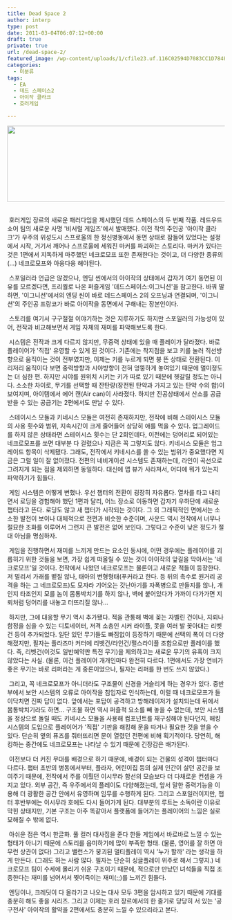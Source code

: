 ```yaml
---
title: Dead Space 2
author: interp
type: post
date: 2011-03-04T06:07:12+00:00
draft: true
private: true
url: /dead-space-2/
featured_image: /wp-content/uploads/1/cfile23.uf.116C02594D7083CC1D784F.jpg
categories:
  - 미분류
tags:
  - EA
  - 데드 스페이스2
  - 아이작 클라크
  - 호러게임

---
```


  <p style="text-align: center;">
    <img src="http://interp.iwinv.net/wp-content/uploads/1/cfile23.uf.116C02594D7083CC1D784F.jpg" class="aligncenter" width="540" height="176" filename="cfile23.uf.116C02594D7083CC1D784F.jpg" filemime="image/jpeg" />
  </p>



  <br />&nbsp;호러게임 장르의 새로운 패러다임을 제시했던 데드 스페이스의 두 번째 작품. 레드우드 쇼어 팀의 새로운 사명 '비서럴 게임즈'에서 발매했다. 이전 작의 주인공 '아이작 클라크'가 우주의 위성도시 스프로울의 한 정신병동에서 동면 상태로 잠들어 있었다는 설정에서 시작, 거기서 깨어나 스프로울에 세워진 마커를 파괴하는 스토리다. 마커가 있다는 것은 1편에서 지독하게 마주했던 네크로모프 또한 존재한다는 것이고, 더 다양한 종류의(&#8230;) 네크로모프와 아웅다웅 해야된다.






  &nbsp;스포일러라 언급은 않겠으나,&nbsp;엔딩 씬에서의 아이작의 상태에서 갑자기 여기 동면된 이유를 모르겠다면, 프리퀄로 나온 퍼즐게임 '데드스페이스:이그니션'을 참고한다. 바꿔 말하면, '이그니션'에서의 엔딩 씬이 바로 데드스페이스 2의 오프닝과 연결되며, '이그니션'의 주인공 프랑코가 바로 아이작을 동면에서 구해내는 장본인이다.&nbsp;






  &nbsp;스토리를 여기서 구구절절 이야기하는 것은 지루하기도 하지만 스포일러의 가능성이 있어, 전작과 비교해보면서 게임 자체의 재미를 파악해보도록 한다.






  &nbsp;시스템은 전작과 크게 다르지 않지만, 무중력 상태에 있을 때 플레이가 달라졌다. 바로 플레이어가 '직접' 유영할 수 있게 된 것이다. 기존에는 착지점을 보고 키를 눌러 직선방향으로 움직이는 것이 전부였지만, 이제는 키를 누르게 되면 붕 뜬 상태로 전환된다. 이리저리 움직이다 보면 중력방향과 시야방향이 전혀 엉뚱하게 놓여있기 때문에 멀미정도는 더 심한 편. 하지만 시야를 원위치 시키는 키가 따로 있기 때문에 헷갈릴 정도는 아니다. 소소한 차이로, 무기를 선택할 때 잔탄량(장전된 탄약과 가지고 있는 탄약 수의 합)이 보여지며, 아이템에서 에어 캔(Air can)이 사라졌다. 하지만 진공상태에서 산소를 공급받을 수 있는 공급기는 2편에서도 만날 수 있다.&nbsp;






  &nbsp;스테이시스 모듈과 키네시스 모듈은 여전히 존재하지만, 전작에 비해 스테이시스 모듈의 사용 횟수와 범위, 지속시간이 크게 줄어들어 상당히 애를 먹을 수 있다. 업그레이드를 하지 않은 상태라면 스테이시스 횟수는 단 2회인데다, 이전에는 덩어리로 되어있는 네크로모프를 쏘면 대부분 다 걸렸으나 지금은 꼭 그렇지도 않다. 키네시스 모듈은 업그레이드 항목이 삭제됐다. 그래도, 전작에서 키네시스를 쏠 수 있는 범위가 중요했다면 지금은 그럴 일이 잘 없어졌다. 전편의 네비게이션 시스템도 존재하는데, 라인이 곡선으로 그려지게 되는 점을 제외하면 동일하다. 대신에 맵 뷰가 사라져서, 어디에 뭐가 있는지 파악하기가 힘들다.






  &nbsp;게임 시스템은 어떻게 변했나. 우선 챕터의 전환이 굉장히 자유롭다. 열차를 타고 내리면서 로딩을 경험해야 했던 1편과 달리, 어느 장소로 이동하면 갑자기 우하단에 새로운 챕터라고 뜬다. 로딩도 않고 새 챕터가 시작되는 것이다. 그 외 그래픽적인 면에서는 소소한 발전이 보이나 대체적으로 전편과 비슷한 수준이며, 사운드 역시 전작에서 너무나 절묘한 조화를 이루어서 그런지 큰 발전은 없어 보인다. 그렇다고 수준이 낮은 정도가 절대 아님을 명심하자.&nbsp;






  &nbsp;게임을 진행하면서 재미를 느끼게 만드는 요소인 동시에, 어떤 경우에는 플레이어를 괴롭히기 위한 것들을 보면, 가장 쉽게 떠올릴 수 있는 것이 아이작의 앞길을 막아서는 '네크로모프'일 것이다. 전작에서 나왔던 네크로모프는 물론이고 새로운 적들이 등장한다. 저 멀리서 가래를 뱉질 않나, 태아의 변형형태(푸커라고 한다. 등 뒤의 촉수로 원거리 공격을 하는 그 네크로모프)도 모자라 기어오는 갓난아기를 자폭병으로 만들지를 않나, 개인지 타조인지 모를 놈이 몸통박치기를 하지 않나, 벽에 붙어있다가 가까이 다가가면 지뢰처럼 덩어리를 내놓고 터뜨리질 않나&#8230;&nbsp;






  &nbsp;하지만, 그에 대응할 무기 역시 추가됐다. 적을 관통해 벽에 꽂는 자벨린 건이나, 지뢰나 함정을 심을 수 있는 디토네이터, 저격 소총인 시커 라이플, 못을 여러 발 꽂아대는 리벳 건 등이 추가되었다. 일단 있던 무기들도 빠짐없이 등장하기 때문에 선택의 폭이 더 다양해졌지만, 필자는 플라즈마 커터에 리벳건/라인건/펄스라이플 조합으로만 플레이를 했다. 즉, 리벳건(이것도 일반예약판 특전 무기)을 제외하고는 새로운 무기의 유혹이 크지 않았다는 사실. (물론, 이건 플레이어 개개인마다 완전히 다르다. 1편에서도 가장 연비가 좋은 무기는 바로 리퍼라는 게 중론이었으나, 필자는 리퍼를 한 번도 쓰지 않았다.)






  &nbsp;그리고, 꼭 네크로모프가 아니더라도 구조물이 신경을 거슬리게 하는 경우가 있다. 중반부에서 보안 시스템의 오류로 아이작을 침입자로 인식하는데, 이럴 때 네크로모프가 들이닥치면 진짜 답이 없다. 앞에서는 포탑이 공격하고 방해레이저가 설치되는데 뒤에서 몸통박치기라도 하면&#8230; 구조물 하면 역시 퍼즐적 요소를 빼 놓을 수 없는데, 보안 시스템을 정상으로 돌릴 때도 키네시스 모듈을 사용해 컴포넌트를 재구성해야 된다던지, 해킹 시스템의 도입으로 플레이어가 '직접' 기판을 해킹해 문을 따거나 필요한 것을 얻을 수 있다. 단순히 옆의 퓨즈를 줘터뜨리면 문이 열렸던 전편에 비해 획기적이다. 당연히, 해킹하는 중간에도 네크로모프는 나타날 수 있기 때문에 긴장감은 배가된다.






  &nbsp;이전보다 더 커진 무대를 배경으로 하기 때문에, 배경이 되는 건물의 성격이 챕터마다 다르다. 챕터 초반의 병동에서부터, 플라자, 어린이집 등의 실제 인간이 살던 공간을 보여주기 때문에, 전작에서 주를 이뤘던 이시무라 함선의 모습보다 더 다채로운 컨셉을 가지고 있다. 외부 공간, 즉 우주에서의 플레이도 다양해졌는데, 앞서 말한 중력기능을 이용해 더 광활한 공간 안에서 유영하며 임무를 수행하게 된다. 그리고&nbsp;스포일러이지만, 챕터 후반부에는 이시무라 호에도 다시 들어가게 된다. 대부분의 루트는 소독이란 이유로 막힌 상태지만, 기본 구조는 아주 똑같아서 플랫폼에 들어가는 플레이어의 느낌은 실로 묘해질 수 밖에 없다.&nbsp;






  &nbsp;아쉬운 점은 역시 한글화. 풀 컬러 대사집을 준다 한들 게임에서 바로바로 느낄 수 있는 형태가 아니기 때문에 스토리를 음미하기에 많이 부족한 형태. (물론, 영어를 잘 하면 아무런 상관이 없다) 그리고 밸런스가 붕괴된 멀티플레이 역시 '누가 할까' 라는 생각을 하게 만든다. (그래도 하는 사람 많다. 필자는 단순히 싱글플레이 위주로 해서 그렇지.) 네크로모프 팀이 수세에 몰리기 쉬운 구조이기 때문에, 적으로만 만났던 녀석들을 직접 조종한다는 재미를 넘어서서 찢어죽이는 재미(;;)를 느끼긴 힘들다.






  &nbsp;엔딩이나, 크레딧이 다 올라가고 나오는 대사 모두 3편을 암시하고 있기 때문에 기대를 충분히 해도 좋을 시리즈. 그리고 이제는 호러 장르에서의 한 줄기로 당당히 서 있는 '공구전사' 아이작의 활약을 2편에서도 충분히 느낄 수 있으리라고 본다.
